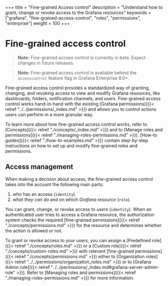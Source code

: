 +++
title = "Fine-grained Access control"
description = "Understand how to grant, change or revoke access to the Grafana resources"
keywords = ["grafana", "fine-grained-access-control", "roles", "permissions", "enterprise"]
weight = 100
+++

# Fine-grained access control

> **Note:** Fine-grained access control is currently in beta. Expect changes in future releases.

> **Note:** Fine-grained access control is available behind the `accesscontrol` feature flag in Grafana Enterprise 8.0+.

Fine-grained access control provides a standardized way of granting, changing, and revoking access to view and modify Grafana resources, like dashboards, folders, notification channels, and users. 
Fine-grained access control works hand-in-hand with the existing [Grafana permissions]({{< relref "../../permissions/_index.md" >}}) and allows you to control actions users can perform in a more granular way.

To learn more about how fine-grained access control works, refer to [Concepts]({{< relref "./concepts/_index.md" >}}) and to [Manage roles and permissions]({{< relref "./managing-roles-permissions.md" >}}).
[How-to guides]({{< relref "./how-to-examples.md" >}}) contain step-by-step instructions on how to set up and modify fine-grained roles and permissions.

## Access management

When making a decision about access, the fine-grained access control takes into the account the following main parts:
1. _who_ has an access (`identity`).
1. _what they can do_ and on which _Grafana resource_ (`role`).

You can grant, change, or revoke access to _users_ (`identity`). When an authenticated user tries to access a Grafana resource, the authorization system checks the required [fine-grained permissions]({{< relref "./concepts/permissions.md" >}}) for the resource and determines whether the action is allowed or not. 

To grant or revoke access to your users, you can assign a [Predefined role]({{< relref "./concepts/roles.md" >}}) or a [Custom role]({{< relref "./concepts/custom-roles.md" >}}) with relevant [fine-grained permissions]({{< relref "./concepts/permissions.md" >}}) either to [Organization roles]({{< relref "../../permissions/organization_roles.md" >}}) or to [Grafana Admin role]({{< relref "../../permissions/_index.md#grafana-server-admin-role" >}}). Refer to [Managing roles and permissions]({{< relref "./managing-roles-permissions.md" >}}) for more information.
